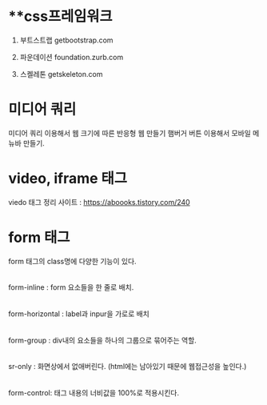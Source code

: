 # **css프레임워크

1. 부트스트랩 getbootstrap.com

2. 파운데이션 foundation.zurb.com

3. 스켈레톤 getskeleton.com



# 미디어 쿼리
미디어 쿼리 이용해서 웹 크기에 따른 반응형 웹 만들기
햄버거 버튼 이용해서 모바일 메뉴바 만들기.



# video, iframe 태그
viedo 태그 정리 사이트 : https://aboooks.tistory.com/240


# form 태그
form 태그의 class명에 다양한 기능이 있다. 
######
form-inline : form 요소들을 한 줄로 배치.
######
form-horizontal : label과 inpur을 가로로 배치
######
form-group  : div내의 요소들을 하나의 그룹으로 묶어주는 역할.  
######
sr-only : 화면상에서 없애버린다. (html에는 남아있기 때문에 웹접근성을 높인다.)
######
form-control: 태그 내용의 너비값을 100%로 적용시킨다. 
